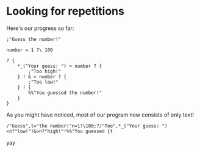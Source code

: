 # Looking for repetitions
Here's our progress so far:
```
;"Guess the number!"

number = 1 ?\ 100

? {
    *_("Your guess: ") > number ? {
        ;"Too high!"
    } ! & < number ? {
        ;"Too low!"
    } ! {
        %%"You guessed the number!"
    }
}
```
As you might have noticed, most of our program now consists of only text!

```
/"Guess",t="the number!"n=1?\100;?/"Too",*_("Your guess: ")<n?"low!"!&>n?"high!"!%%"You guessed {t
```
yay